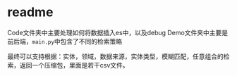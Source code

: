 # readme

Code文件夹中主要处理如何将数据插入es中，以及debug
Demo文件夹中主要是前后端，`main.py`中包含了不同的检索策略

最终可以支持根据：实体，领域，数据来源，实体类型，模糊匹配，任意组合的检索，返回一个压缩包，里面是若干csv文件。